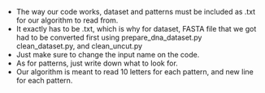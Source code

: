 - The way our code works, dataset and patterns must be included as .txt for our algorithm to read from.  
- It exactly has to be .txt, which is why for dataset, FASTA file that we got had to be converted first using prepare_dna_dataset.py clean_dataset.py, and clean_uncut.py  
- Just make sure to change the input name on the code.  
- As for patterns, just write down what to look for.  
- Our algorithm is meant to read 10 letters for each pattern, and new line for each pattern.

